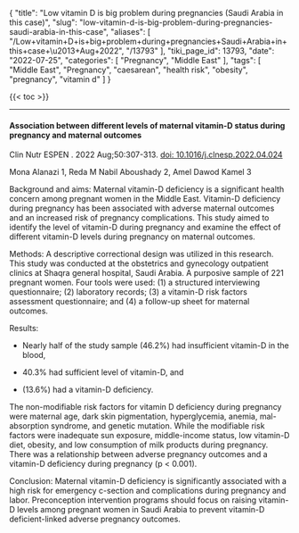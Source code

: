 {
    "title": "Low vitamin D is big problem during pregnancies (Saudi Arabia in this case)",
    "slug": "low-vitamin-d-is-big-problem-during-pregnancies-saudi-arabia-in-this-case",
    "aliases": [
        "/Low+vitamin+D+is+big+problem+during+pregnancies+Saudi+Arabia+in+this+case+\u2013+Aug+2022",
        "/13793"
    ],
    "tiki_page_id": 13793,
    "date": "2022-07-25",
    "categories": [
        "Pregnancy",
        "Middle East"
    ],
    "tags": [
        "Middle East",
        "Pregnancy",
        "caesarean",
        "health risk",
        "obesity",
        "pregnancy",
        "vitamin d"
    ]
}


{{< toc >}} 

---

#### Association between different levels of maternal vitamin-D status during pregnancy and maternal outcomes

Clin Nutr ESPEN . 2022 Aug;50:307-313. [doi: 10.1016/j.clnesp.2022.04.024](https://doi.org/10.1016/j.clnesp.2022.04.024)

Mona Alanazi 1, Reda M Nabil Aboushady 2, Amel Dawod Kamel 3

Background and aims: Maternal vitamin-D deficiency is a significant health concern among pregnant women in the Middle East. Vitamin-D deficiency during pregnancy has been associated with adverse maternal outcomes and an increased risk of pregnancy complications. This study aimed to identify the level of vitamin-D during pregnancy and examine the effect of different vitamin-D levels during pregnancy on maternal outcomes.

Methods: A descriptive correctional design was utilized in this research. This study was conducted at the obstetrics and gynecology outpatient clinics at Shaqra general hospital, Saudi Arabia. A purposive sample of 221 pregnant women. Four tools were used: (1) a structured interviewing questionnaire; (2) laboratory records; (3) a vitamin-D risk factors assessment questionnaire; and (4) a follow-up sheet for maternal outcomes.

Results: 

* Nearly half of the study sample (46.2%) had insufficient vitamin-D in the blood, 

* 40.3% had sufficient level of vitamin-D, and 

* (13.6%) had a vitamin-D deficiency. 

The non-modifiable risk factors for vitamin D deficiency during pregnancy were maternal age, dark skin pigmentation, hyperglycemia, anemia, mal-absorption syndrome, and genetic mutation. While the modifiable risk factors were inadequate sun exposure, middle-income status, low vitamin-D diet, obesity, and low consumption of milk products during pregnancy. There was a relationship between adverse pregnancy outcomes and a vitamin-D deficiency during pregnancy (p < 0.001).

Conclusion: Maternal vitamin-D deficiency is significantly associated with a high risk for emergency c-section and complications during pregnancy and labor. Preconception intervention programs should focus on raising vitamin-D levels among pregnant women in Saudi Arabia to prevent vitamin-D deficient-linked adverse pregnancy outcomes.